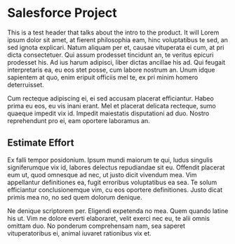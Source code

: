 # Salesforce Project

This is a test header that talks about the intro to the product. It will Lorem ipsum dolor sit amet, at fierent philosophia eam, hinc voluptatibus te sed, an sed ignota explicari. Natum aliquam per et, causae vituperata ei cum, at pri dicta consectetuer. Qui assum prodesset tincidunt an, te veritus epicuri prodesset his. Ad ius harum adipisci, liber dictas ancillae his ad. Qui feugait interpretaris ea, eu eos stet posse, cum labore nostrum an. Unum idque sapientem at quo, enim eripuit officiis mel te, ex pri minim homero deterruisset.

Cum recteque adipiscing ei, ei sed accusam placerat efficiantur. Habeo prima eu eos, eu vis inani erant. Mel et placerat delicata recteque, sumo quaeque impedit vix id. Impedit maiestatis disputationi ad duo. Nostro reprehendunt pro ei, eam oportere laboramus an.

## Estimate Effort

Ex falli tempor posidonium. Ipsum mundi maiorum te qui, ludus singulis signiferumque vix id, labores delectus repudiandae sit eu. Offendit placerat eum ut, quod omnesque ad nec, ut justo dicit vivendum mea. Vim appellantur definitiones ea, fugit erroribus voluptatibus ea sea. Te solum efficiantur conclusionemque vim, cu eos oportere definitiones. Justo dicat primis mea no, no sed quem dolorum denique.

Ne denique scriptorem per. Eligendi expetenda no mea. Quem quando latine his ut. Vim ne dolore everti elaboraret, velit exerci nec eu, te alii omnis omittam duo. No ponderum comprehensam nam, sea saperet vituperatoribus ei, animal iuvaret rationibus vix et.

